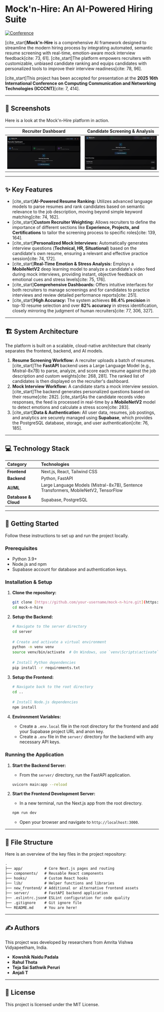 # Mock'n-Hire: An AI-Powered Hiring Suite

[![Conference](https://img.shields.io/badge/ICCCNT%202025-Accepted-blue)](https://16icccnt.com/)

[cite_start]**Mock'n-Hire** is a comprehensive AI framework designed to streamline the modern hiring process by integrating automated, semantic resume screening with real-time, emotion-aware mock interview feedback[cite: 73, 61]. [cite_start]The platform empowers recruiters with customizable, unbiased candidate ranking and equips candidates with personalized tools to improve their interview readiness[cite: 78, 96].

[cite_start]This project has been accepted for presentation at the **2025 16th International Conference on Computing Communication and Networking Technologies (ICCCNT)**[cite: 7, 414].

***

## 📸 Screenshots

Here is a look at the Mock'n-Hire platform in action.

| Recruiter Dashboard | Candidate Screening & Analysis |
| :---: | :---: |
| ![Recruiter dashboard showing screening campaigns](Recruiter.png) | ![Detailed candidate view with score breakdown](Student.png) |

***

## ✨ Key Features

* [cite_start]**AI-Powered Resume Ranking:** Utilizes advanced language models to parse resumes and rank candidates based on semantic relevance to the job description, moving beyond simple keyword matching[cite: 74, 162].
* [cite_start]**Custom Recruiter Weighting:** Allows recruiters to define the importance of different sections like **Experience, Projects, and Certifications** to tailor the screening process to specific roles[cite: 139, 164].
* [cite_start]**Personalized Mock Interviews:** Automatically generates interview questions (**Technical, HR, Situational**) based on the candidate's own resume, ensuring a relevant and effective practice session[cite: 74, 172].
* [cite_start]**Real-Time Emotion & Stress Analysis:** Employs a **MobileNetV2** deep learning model to analyze a candidate's video feed during mock interviews, providing instant, objective feedback on emotional cues and stress levels[cite: 75, 176].
* [cite_start]**Comprehensive Dashboards:** Offers intuitive interfaces for both recruiters to manage screenings and for candidates to practice interviews and review detailed performance reports[cite: 251].
* [cite_start]**High Accuracy:** The system achieves **86.4% precision** in top-10 resume selection and over **82% accuracy** in stress identification, closely mirroring the judgment of human recruiters[cite: 77, 306, 327].

***

## 🏗️ System Architecture

The platform is built on a scalable, cloud-native architecture that cleanly separates the frontend, backend, and AI models.

1.  **Resume Screening Workflow:** A recruiter uploads a batch of resumes. [cite_start]The **FastAPI** backend uses a Large Language Model (e.g., Mistral-8x7B) to parse, analyze, and score each resume against the job description and custom weights[cite: 268, 281]. The ranked list of candidates is then displayed on the recruiter's dashboard.
2.  **Mock Interview Workflow:** A candidate starts a mock interview session. [cite_start]The backend generates personalized questions based on their resume[cite: 282]. [cite_start]As the candidate records video responses, the feed is processed in real-time by a **MobileNetV2** model to detect emotions and calculate a stress score[cite: 283].
3.  [cite_start]**Data & Authentication:** All user data, resumes, job postings, and analytics are securely managed using **Supabase**, which provides the PostgreSQL database, storage, and user authentication[cite: 76, 185].

***

## 💻 Technology Stack

| Category | Technologies |
| :--- | :--- |
| **Frontend** | Next.js, React, Tailwind CSS |
| **Backend** | Python, FastAPI |
| **AI/ML** | Large Language Models (Mistral-8x7B), Sentence Transformers, MobileNetV2, TensorFlow |
| **Database & Cloud** | Supabase, PostgreSQL |

***

## 🚀 Getting Started

Follow these instructions to set up and run the project locally.

### Prerequisites

* Python 3.9+
* Node.js and npm
* Supabase account for database and authentication keys.

### Installation & Setup

1.  **Clone the repository:**
    ```bash
    git clone [https://github.com/your-username/mock-n-hire.git](https://github.com/your-username/mock-n-hire.git)
    cd mock-n-hire
    ```

2.  **Setup the Backend:**
    ```bash
    # Navigate to the server directory
    cd server

    # Create and activate a virtual environment
    python -m venv venv
    source venv/bin/activate  # On Windows, use `venv\Scripts\activate`

    # Install Python dependencies
    pip install -r requirements.txt
    ```

3.  **Setup the Frontend:**
    ```bash
    # Navigate back to the root directory
    cd ..

    # Install Node.js dependencies
    npm install
    ```

4.  **Environment Variables:**
    * Create a `.env.local` file in the root directory for the frontend and add your Supabase project URL and anon key.
    * Create a `.env` file in the `server/` directory for the backend with any necessary API keys.

### Running the Application

1.  **Start the Backend Server:**
    * From the `server/` directory, run the FastAPI application.
    ```bash
    uvicorn main:app --reload
    ```

2.  **Start the Frontend Development Server:**
    * In a new terminal, run the Next.js app from the root directory.
    ```bash
    npm run dev
    ```
    * Open your browser and navigate to `http://localhost:3000`.

***

## 📁 File Structure

Here is an overview of the key files in the project repository:
```
.
├── app/          # Core Next.js pages and routing
├── components/   # Reusable React components
├── hooks/        # Custom React hooks
├── lib/          # Helper functions and libraries
├── new_frontend/ # Additional or alternative frontend assets
├── server/       # FastAPI backend application
├── .eslintrc.json# ESLint configuration for code quality
├── .gitignore    # Git ignore file
└── README.md     # You are here!
```
***

## ✍️ Authors

This project was developed by researchers from Amrita Vishwa Vidyapeetham, India.

* **Kowshik Naidu Padala** 
* **Rahul Thota** 
* **Teja Sai Sathwik Peruri** 
* **Anjali T** 

***

## 📜 License

This project is licensed under the MIT License.

